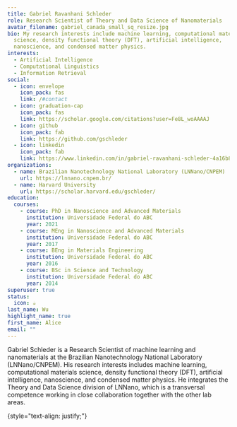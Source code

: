 ```yaml
---
title: Gabriel Ravanhani Schleder
role: Research Scientist of Theory and Data Science of Nanomaterials
avatar_filename: gabriel_canada_small_sq_resize.jpg
bio: My research interests include machine learning, computational materials
  science, density functional theory (DFT), artificial intelligence,
  nanoscience, and condensed matter physics.
interests:
  - Artificial Intelligence
  - Computational Linguistics
  - Information Retrieval
social:
  - icon: envelope
    icon_pack: fas
    link: /#contact
  - icon: graduation-cap
    icon_pack: fas
    link: https://scholar.google.com/citations?user=Fe8L_woAAAAJ
  - icon: github
    icon_pack: fab
    link: https://github.com/gschleder
  - icon: linkedin
    icon_pack: fab
    link: https://www.linkedin.com/in/gabriel-ravanhani-schleder-4a16b870/
organizations:
  - name: Brazilian Nanotechnology National Laboratory (LNNano/CNPEM)
    url: https://lnnano.cnpem.br/
  - name: Harvard University
    url: https://scholar.harvard.edu/gschleder/
education:
  courses:
    - course: PhD in Nanoscience and Advanced Materials
      institution: Universidade Federal do ABC
      year: 2021
    - course: MEng in Nanoscience and Advanced Materials
      institution: Universidade Federal do ABC
      year: 2017
    - course: BEng in Materials Engineering
      institution: Universidade Federal do ABC
      year: 2016
    - course: BSc in Science and Technology
      institution: Universidade Federal do ABC
      year: 2014
superuser: true
status:
  icon: ☕️
last_name: Wu
highlight_name: true
first_name: Alice
email: ""
---
```

G﻿abriel Schleder is a Research Scientist of machine learning and nanomaterials at the Brazilian Nanotechnology National Laboratory (LNNano/CNPEM).
His research interests includes machine learning, computational materials science, density functional theory (DFT), artificial intelligence, nanoscience, and condensed matter physics.
H﻿e integrates the Theory and Data Science division of LNNano, which is a transversal competence working in close collaboration together with the other lab areas.

{style="text-align: justify;"}